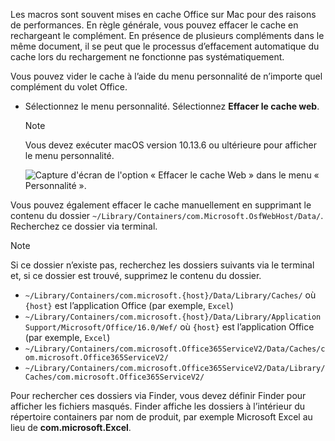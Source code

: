 Les macros sont souvent mises en cache Office sur Mac pour des raisons de performances. En règle générale, vous pouvez effacer le cache en rechargeant le complément. En présence de plusieurs compléments dans le même document, il se peut que le processus d’effacement automatique du cache lors du rechargement ne fonctionne pas systématiquement.

Vous pouvez vider le cache à l’aide du menu personnalité de n’importe quel complément du volet Office.

- Sélectionnez le menu personnalité. Sélectionnez **Effacer le cache web**.
    > [!NOTE]
    > Vous devez exécuter macOS version 10.13.6 ou ultérieure pour afficher le menu personnalité.

    ![Capture d'écran de l'option « Effacer le cache Web » dans le menu « Personnalité ».](../images/mac-clear-cache-menu.png)

Vous pouvez également effacer le cache manuellement en supprimant le contenu du dossier `~/Library/Containers/com.Microsoft.OsfWebHost/Data/`. Recherchez ce dossier via terminal.

> [!NOTE]
> Si ce dossier n’existe pas, recherchez les dossiers suivants via le terminal et, si ce dossier est trouvé, supprimez le contenu du dossier.
>
> - `~/Library/Containers/com.microsoft.{host}/Data/Library/Caches/` où `{host}` est l’application Office (par exemple, `Excel`)
> - `~/Library/Containers/com.microsoft.{host}/Data/Library/Application Support/Microsoft/Office/16.0/Wef/` où `{host}` est l’application Office (par exemple, `Excel`)
> - `~/Library/Containers/com.microsoft.Office365ServiceV2/Data/Caches/com.microsoft.Office365ServiceV2/`
> - `~/Library/Containers/com.microsoft.Office365ServiceV2/Data/Library/Caches/com.microsoft.Office365ServiceV2/`
>
> Pour rechercher ces dossiers via Finder, vous devez définir Finder pour afficher les fichiers masqués. Finder affiche les dossiers à l’intérieur du répertoire containers par nom de produit,  par exemple Microsoft Excel au lieu de **com.microsoft.Excel**.